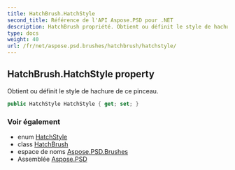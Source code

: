 ```yaml
---
title: HatchBrush.HatchStyle
second_title: Référence de l'API Aspose.PSD pour .NET
description: HatchBrush propriété. Obtient ou définit le style de hachure de ce pinceau.
type: docs
weight: 40
url: /fr/net/aspose.psd.brushes/hatchbrush/hatchstyle/
---
```

## HatchBrush.HatchStyle property

Obtient ou définit le style de hachure de ce pinceau.

```csharp
public HatchStyle HatchStyle { get; set; }
```

### Voir également

* enum [HatchStyle](../../../aspose.psd/hatchstyle/)
* class [HatchBrush](../)
* espace de noms [Aspose.PSD.Brushes](../../hatchbrush/)
* Assemblée [Aspose.PSD](../../../)


